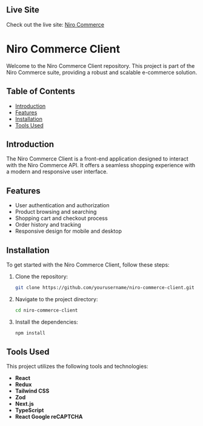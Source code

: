 ## Live Site

Check out the live site: [Niro Commerce](https://niro-commerce-client.vercel.app/)

# Niro Commerce Client

Welcome to the Niro Commerce Client repository. This project is part of the Niro Commerce suite, providing a robust and scalable e-commerce solution.

## Table of Contents

- [Introduction](#introduction)
- [Features](#features)
- [Installation](#installation)
- [Tools Used](#tools-used)

## Introduction

The Niro Commerce Client is a front-end application designed to interact with the Niro Commerce API. It offers a seamless shopping experience with a modern and responsive user interface.

## Features

- User authentication and authorization
- Product browsing and searching
- Shopping cart and checkout process
- Order history and tracking
- Responsive design for mobile and desktop

## Installation

To get started with the Niro Commerce Client, follow these steps:

1. Clone the repository:
   ```bash
   git clone https://github.com/yourusername/niro-commerce-client.git
   ```
2. Navigate to the project directory:
   ```bash
   cd niro-commerce-client
   ```
3. Install the dependencies:
   ```bash
   npm install
   ```

## Tools Used

This project utilizes the following tools and technologies:

- **React**
- **Redux**
- **Tailwind CSS**
- **Zod**
- **Next.js**
- **TypeScript**
- **React Google reCAPTCHA**
